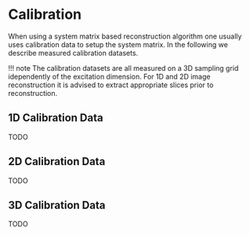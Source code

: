 # Calibration

When using a system matrix based reconstruction algorithm one
usually uses calibration data to setup the system matrix. In the 
following we describe measured calibration datasets.

!!! note
    The calibration datasets are all measured on a 3D sampling grid 
    idependently of the excitation dimension. For 1D and 2D image 
    reconstruction it is advised to extract appropriate slices prior
    to reconstruction. 


## 1D Calibration Data

TODO

## 2D Calibration Data

TODO

## 3D Calibration Data

TODO

